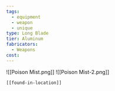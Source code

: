 ```yaml
---
tags:
  - equipment
  - weapon
  - unique
type: Long Blade
tier: Aluminum
fabricators:
  - Weapons
cost:
---
```

![[Poison Mist.png]]
![[Poison Mist-2.png]]
```meta-bind-embed
[[found-in-location]]
```